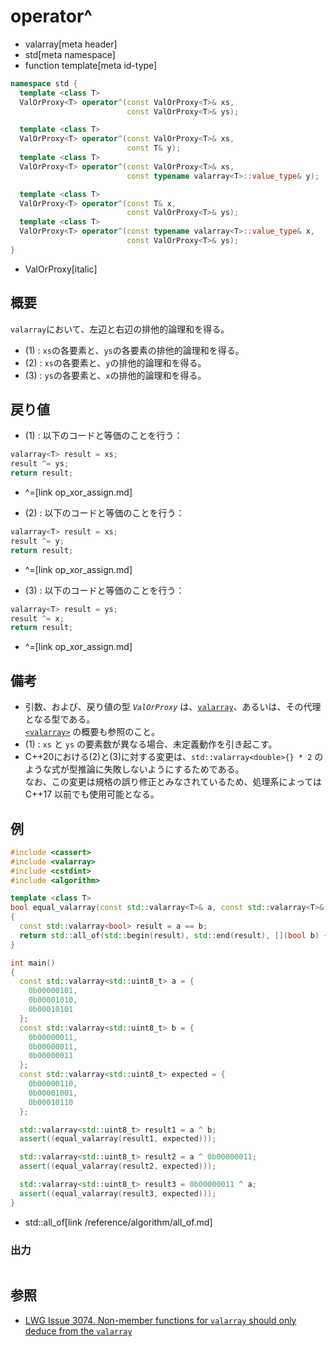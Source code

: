 # operator^
* valarray[meta header]
* std[meta namespace]
* function template[meta id-type]

```cpp
namespace std {
  template <class T>
  ValOrProxy<T> operator^(const ValOrProxy<T>& xs,
                          const ValOrProxy<T>& ys);                     // (1)

  template <class T>
  ValOrProxy<T> operator^(const ValOrProxy<T>& xs,
                          const T& y);                                  // (2) C++17 まで
  template <class T>
  ValOrProxy<T> operator^(const ValOrProxy<T>& xs,
                          const typename valarray<T>::value_type& y);   // (2) C++20 から

  template <class T>
  ValOrProxy<T> operator^(const T& x,
                          const ValOrProxy<T>& ys);                     // (3) C++17 まで
  template <class T>
  ValOrProxy<T> operator^(const typename valarray<T>::value_type& x,
                          const ValOrProxy<T>& ys);                     // (3) C++20 から
}
```
* ValOrProxy[italic]

## 概要
`valarray`において、左辺と右辺の排他的論理和を得る。

- (1) : `xs`の各要素と、`ys`の各要素の排他的論理和を得る。
- (2) : `xs`の各要素と、`y`の排他的論理和を得る。
- (3) : `ys`の各要素と、`x`の排他的論理和を得る。


## 戻り値
- (1) : 以下のコードと等価のことを行う：

```cpp
valarray<T> result = xs;
result ^= ys;
return result;
```
* ^=[link op_xor_assign.md]


- (2) : 以下のコードと等価のことを行う：

```cpp
valarray<T> result = xs;
result ^= y;
return result;
```
* ^=[link op_xor_assign.md]


- (3) : 以下のコードと等価のことを行う：

```cpp
valarray<T> result = ys;
result ^= x;
return result;
```
* ^=[link op_xor_assign.md]


## 備考
- 引数、および、戻り値の型 *`ValOrProxy`* は、[`valarray`](../valarray.md)、あるいは、その代理となる型である。  
	[`<valarray>`](../../valarray.md) の概要も参照のこと。
- (1) : `xs` と `ys` の要素数が異なる場合、未定義動作を引き起こす。
- C++20における(2)と(3)に対する変更は、`std::valarray<double>{} * 2` のような式が型推論に失敗しないようにするためである。  
	なお、この変更は規格の誤り修正とみなされているため、処理系によっては C++17 以前でも使用可能となる。


## 例
```cpp example
#include <cassert>
#include <valarray>
#include <cstdint>
#include <algorithm>

template <class T>
bool equal_valarray(const std::valarray<T>& a, const std::valarray<T>& b)
{
  const std::valarray<bool> result = a == b;
  return std::all_of(std::begin(result), std::end(result), [](bool b) { return b; });
}

int main()
{
  const std::valarray<std::uint8_t> a = {
    0b00000101,
    0b00001010,
    0b00010101
  };
  const std::valarray<std::uint8_t> b = {
    0b00000011,
    0b00000011,
    0b00000011
  };
  const std::valarray<std::uint8_t> expected = {
    0b00000110,
    0b00001001,
    0b00010110
  };

  std::valarray<std::uint8_t> result1 = a ^ b;
  assert((equal_valarray(result1, expected)));

  std::valarray<std::uint8_t> result2 = a ^ 0b00000011;
  assert((equal_valarray(result2, expected)));

  std::valarray<std::uint8_t> result3 = 0b00000011 ^ a;
  assert((equal_valarray(result3, expected)));
}
```
* std::all_of[link /reference/algorithm/all_of.md]

### 出力
```
```


## 参照
- [LWG Issue 3074. Non-member functions for `valarray` should only deduce from the `valarray`](https://wg21.cmeerw.net/lwg/issue3074)
